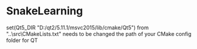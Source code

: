 # SnakeLearning

set(Qt5_DIR "D:/qt2/5.11.1/msvc2015/lib/cmake/Qt5") from "..\src\CMakeLists.txt" needs to be changed the path of your CMake config folder for QT

